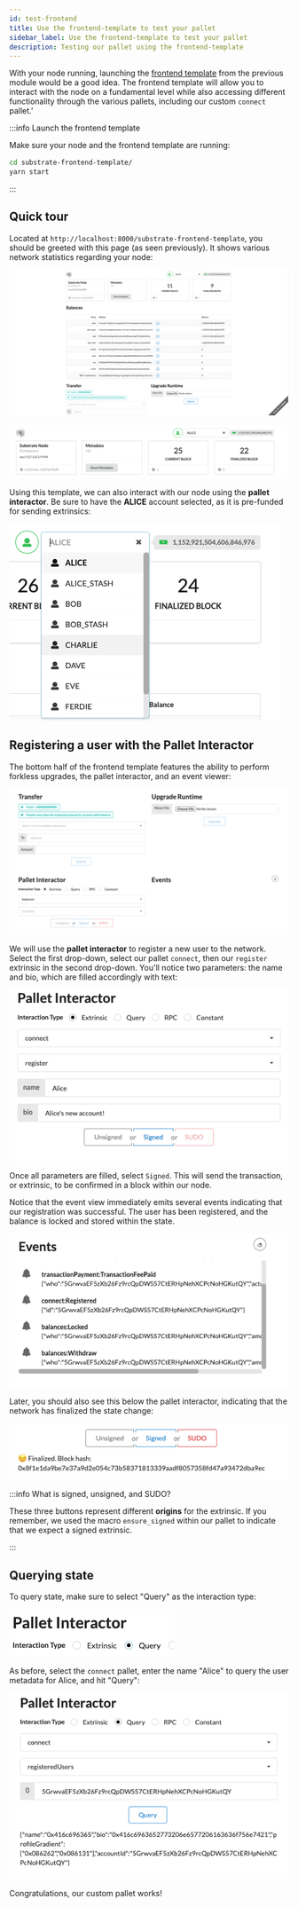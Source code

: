 ```yaml
---
id: test-frontend
title: Use the frontend-template to test your pallet
sidebar_label: Use the frontend-template to test your pallet
description: Testing our pallet using the frontend-template
---
```


With your node running, launching the [frontend template](../section3/install-explore-frontend.md)
from the previous module would be a good idea. The frontend template will allow you to interact with
the node on a fundamental level while also accessing different functionality through the various
pallets, including our custom `connect` pallet.'

:::info Launch the frontend template

Make sure your node and the frontend template are running:

```bash
cd substrate-frontend-template/
yarn start
```

:::

## Quick tour

Located at `http://localhost:8000/substrate-frontend-template`, you should be greeted with this page
(as seen previously). It shows various network statistics regarding your node:

![Frontend Overview](./../assets/frontend_overview.png)

![Frontend Network](./../assets/frontend_network.png)

Using this template, we can also interact with our node using the **pallet interactor**. Be sure to
have the **ALICE** account selected, as it is pre-funded for sending extrinsics:

![frontend accounts](./../assets/frontend_accounts.png)

## Registering a user with the Pallet Interactor

The bottom half of the frontend template features the ability to perform forkless upgrades, the
pallet interactor, and an event viewer:

![Frontend Pallets](./../assets/frontend_pallets.png)

We will use the **pallet interactor** to register a new user to the network. Select the first
drop-down, select our pallet `connect`, then our `register` extrinsic in the second drop-down.
You'll notice two parameters: the name and bio, which are filled accordingly with text:

![Frontend Interactor](./../assets/pallet_interactor.png)

Once all parameters are filled, select `Signed`. This will send the transaction, or extrinsic, to be
confirmed in a block within our node.

Notice that the event view immediately emits several events indicating that our registration was
successful. The user has been registered, and the balance is locked and stored within the state.

![Frontend Events](./../assets/frontend_events.png)

Later, you should also see this below the pallet interactor, indicating that the network has
finalized the state change:

![Frontend Finalized](./../assets/frontend_finalized.png)

:::info What is signed, unsigned, and SUDO?

These three buttons represent different **origins** for the extrinsic. If you remember, we used the
macro `ensure_signed` within our pallet to indicate that we expect a signed extrinsic.

:::

## Querying state

To query state, make sure to select "Query" as the interaction type:

![Frontend Query Type](./../assets/frontend_query_select.png)

As before, select the `connect` pallet, enter the name "Alice" to query the user metadata for Alice,
and hit "Query":

![frontend Query Registered Users](./../assets/frontend_query_registeredusers.png)

Congratulations, our custom pallet works!
